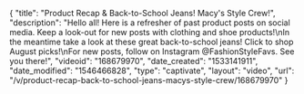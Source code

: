 {
    "title": "Product Recap & Back-to-School Jeans! Macy's Style Crew!",
    "description": "Hello all! Here is a refresher of past product posts on social media. Keep a look-out for new posts with clothing and shoe products!\nIn the meantime take a look at these great back-to-school jeans! Click to shop August picks!\nFor new posts, follow on Instagram @FashionStyleFavs. See you there!",
    "videoid": "168679970",
    "date_created": "1533141911",
    "date_modified": "1546466828",
    "type": "captivate",
    "layout": "video",
    "url": "\/v\/product-recap-back-to-school-jeans-macys-style-crew\/168679970"
}